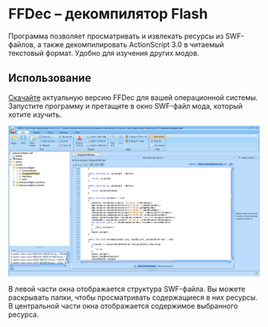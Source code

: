 # FFDec – декомпилятор Flash

Программа позволяет просматривать и извлекать ресурсы из SWF-файлов, а также декомпилировать ActionScript 3.0 в читаемый текстовый формат. Удобно для изучения других модов.

## Использование

[Скачайте](https://github.com/jindrapetrik/jpexs-decompiler/releases/latest) актуальную версию FFDec для вашей операционной системы. Запустите программу и претащите в окно SWF-файл мода, который хотите изучить.

![Главное окно FFDec](./assets/ffdec-main-window.png)

В левой части окна отображается структура SWF-файла. Вы можете раскрывать папки, чтобы просматривать содержащиеся в них ресурсы. В центральной части окна отображается содержимое выбранного ресурса.
